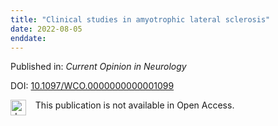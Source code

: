 ```yaml
---
title: "Clinical studies in amyotrophic lateral sclerosis"
date: 2022-08-05
enddate:
---
```


Published in: *Current Opinion in Neurology*

DOI: [10.1097/WCO.0000000000001099](https://doi.org/10.1097/WCO.0000000000001099)

<img src="https://upload.wikimedia.org/wikipedia/commons/thumb/0/0e/Closed_Access_logo_transparent.svg/1200px-Closed_Access_logo_transparent.svg.png" alt="drawing" width="25" align="left"/> &nbsp;&nbsp;&nbsp;This publication is not available in Open Access.



